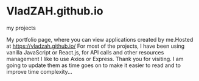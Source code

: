 # VladZAH.github.io
my projects

My portfolio page, where you can view applications created by me.Hosted at https://vladzah.github.io/
For most of the projects, I have been using vanilla JavaScript or React.js, 
for API calls and other resources management I like to use Axios or Express.
Thank you for visiting.
I am going to update them as time goes on to make it easier to read and to improve time complexity...
